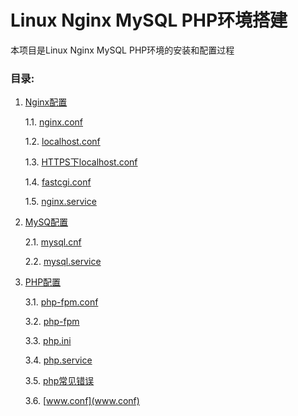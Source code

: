 Linux Nginx MySQL PHP环境搭建
==================================

本项目是Linux Nginx MySQL PHP环境的安装和配置过程

### 目录:

1. [Nginx配置](Nginx/nginx.md)

    1.1.  [nginx.conf](Nginx/nginx.conf)

    1.2.  [localhost.conf](Nginx/localhost.conf)

    1.3.  [HTTPS下localhost.conf](Nginx/localhost(https).conf)

    1.4.  [fastcgi.conf](Nginx/fastcgi.conf)

    1.5.  [nginx.service](Nginx/nginx.service)


2. [MySQ配置](MySQL/mysql.md)

    2.1.  [mysql.cnf](MySQL/mysql.cnf)

    2.2.  [mysql.service](MySQL/mysql.service)


3. [PHP配置](PHP/php.md)

    3.1.  [php-fpm.conf](PHP/php-fpm.conf)

    3.2.  [php-fpm](PHP/php-fpm)

    3.3.  [php.ini](PHP/php.ini)

    3.4.  [php.service](PHP/php.service)

    3.5.  [php常见错误](PHP/php常见错误.txt)
    
    3.6.  [www.conf](www.conf)
